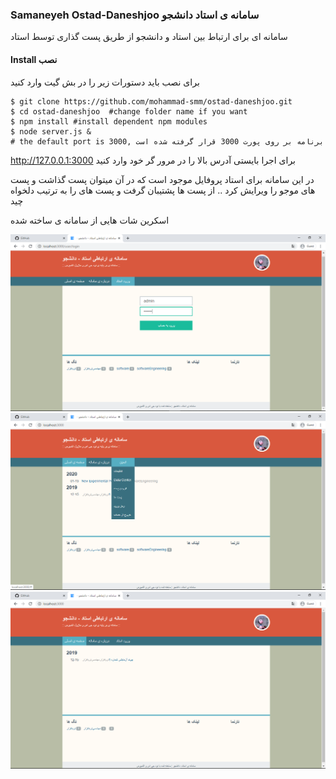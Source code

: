 ### Samaneyeh Ostad-Daneshjoo سامانه ی استاد دانشجو

سامانه ای برای ارتباط بین استاد و دانشجو از طریق پست گذاری توسط استاد
#### Install نصب

برای نصب باید دستورات زیر را در بش گیت وارد کنید

```
$ git clone https://github.com/mohammad-smm/ostad-daneshjoo.git
$ cd ostad-daneshjoo  #change folder name if you want
$ npm install #install dependent npm modules
$ node server.js &
# the default port is 3000, برنامه بر روی پورت 3000 قرار گرفته شده است 
```

 http://127.0.0.1:3000 
برای اجرا بایستی آدرس بالا را در مرور گر خود وارد کنید
    
در این سامانه برای استاد پروفایل موجود است  که در آن میتوان پست گذاشت و پست های موجو را ویرایش کرد .. از پست ها پشتیبان گرفت و پست های را به ترتیب دلخواه چید

اسکرین شات هایی از سامانه ی ساخته شده

![alt text](https://github.com/mohammad-smm/ostad-daneshjoo/blob/master/Screenshot%20(11).png)
![alt text](https://github.com/mohammad-smm/ostad-daneshjoo/blob/master/Screenshot%20(12).png)
![alt text](https://github.com/mohammad-smm/ostad-daneshjoo/blob/master/Screenshot%20(9).png)

